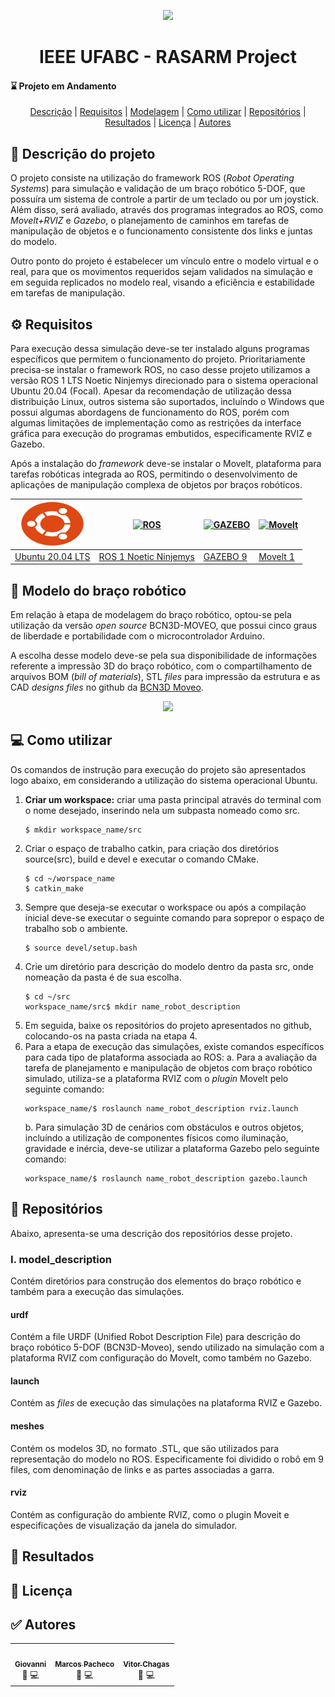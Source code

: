 <p align="center">
    <img width="300" src="https://drive.google.com/uc?export=view&id=1qfL4MxJq_13R_kNgUIDR8ItDM3QRHH2J"/>
</p>

<h1 align="center">IEEE UFABC - RASARM Project</h1>

<h4>⌛ <b>Projeto em Andamento</b></h4>

<p align="center">
    <a href="#-descrição-do-projeto">Descrição</a> |    
    <a href="#-requisitos">Requisitos</a> |
    <a href="#-modelo-do-braço-robótico">Modelagem</a> |
    <a href="#-como-utilizar">Como utilizar</a> |
    <a href="#-repositórios">Repositórios</a> |
    <a href="#-resultados">Resultados</a> |
    <a href="#-licença">Licença</a> |
    <a href="#-autores">Autores</a> 
</p>
    
## 🤖 **Descrição do projeto**

O projeto consiste na utilização do framework ROS (*Robot Operating Systems*) para simulação e validação de um braço robótico 5-DOF, que possuíra um sistema de controle a partir de um teclado ou por um joystick. Além disso, será avaliado, através dos programas integrados ao ROS, como *Movelt+RVIZ* e *Gazebo*, o planejamento de caminhos em tarefas de manipulação de objetos e o funcionamento consistente dos links e juntas do modelo.

Outro ponto do projeto é estabelecer um vínculo entre o modelo virtual e o real, para que os movimentos requeridos sejam validados na simulação e em seguida replicados no modelo real, visando a eficiência e estabilidade em tarefas de manipulação.

## ⚙️ **Requisitos** 

Para execução dessa simulação deve-se ter instalado alguns programas específicos que permitem o funcionamento do projeto. Prioritariamente precisa-se instalar o framework ROS, no caso desse projeto utilizamos a versão ROS 1 LTS Noetic Ninjemys direcionado para o sistema operacional Ubuntu 20.04 (Focal). Apesar da recomendação de utilização dessa distribuição Linux, outros sistema são suportados, incluíndo o Windows que possui algumas abordagens de funcionamento do ROS, porém com algumas limitações de implementação como as restrições da interface gráfica para execução do programas embutidos, especificamente RVIZ e Gazebo. <br>

Após a instalação do *framework* deve-se instalar o Movelt, plataforma para tarefas robóticas integrada ao ROS, permitindo o desenvolvimento de aplicações de manipulação complexa de objetos por braços robóticos.<br>

| [<img src="https://raw.githubusercontent.com/github/explore/80688e429a7d4ef2fca1e82350fe8e3517d3494d/topics/ubuntu/ubuntu.png" alt="Ubuntu" width="100" height="70" />](http://godban.github.io/browsers-support-badges/)| [<img src="https://insights.ubuntu.com/wp-content/uploads/e203/ROS.png" alt="ROS" width="200" height="100" />](http://godban.github.io/browsers-support-badges/)| [<img src="https://raw.githubusercontent.com/fkromer/awesome-gazebo/facc6a1a651e145c94dc3ad01826fe609cbb788c/gazebo_icon.svg" alt="GAZEBO" width="120" height="75" />](http://godban.github.io/browsers-support-badges/) | [<img src="https://moveit.ros.org/assets/logo/moveit_logo-black.png" alt="Movelt" width="200" height="30" />](http://godban.github.io/browsers-support-badges/)|
| --- | --- | --- | --- |
| [Ubuntu 20.04 LTS](https://releases.ubuntu.com/20.04/) | [ROS 1 Noetic Ninjemys](https://www.ros.org/) | [GAZEBO 9](https://gazebosim.org/home) | [Movelt 1](https://moveit.ros.org/) |

## 🦾 **Modelo do braço robótico**

Em relação à etapa de modelagem do braço robótico, optou-se pela utilização da versão *open source* BCN3D-MOVEO, que possui cinco graus de liberdade e portabilidade com o microcontrolador Arduino.

A escolha desse modelo deve-se pela sua disponibilidade de informações referente a impressão 3D do braço robótico, com o compartilhamento de arquivos BOM (*bill of materials*), STL *files* para impressão da estrutura e as CAD *designs files* no github da [BCN3D Moveo](https://github.com/BCN3D/BCN3D-Moveo).

<p align="center">
    <img width="500" src="https://www.bcn3d.com/wp-content/uploads/2016/07/IMG_7106_web-1.jpg"/>
</p>

## 💻 **Como utilizar**

Os comandos de instrução para execução do projeto são apresentados logo abaixo, em considerando a utilização do sistema operacional Ubuntu.

1. **Criar um workspace:** criar uma pasta principal através do terminal com o nome desejado, inserindo nela um subpasta nomeado como src.
   ```
   $ mkdir workspace_name/src
   ```
2. Criar o espaço de trabalho catkin, para criação dos diretórios source(src), build e devel e executar o comando CMake.
   ```
   $ cd ~/worspace_name
   $ catkin_make
   ```
3. Sempre que deseja-se executar o workspace ou após a compilação inicial deve-se executar o seguinte comando para soprepor o espaço de trabalho sob o ambiente.
   ```
   $ source devel/setup.bash
   ```
4. Crie um diretório para descrição do modelo dentro da pasta src, onde nomeação da pasta é de sua escolha.
   ```
   $ cd ~/src
   workspace_name/src$ mkdir name_robot_description
   ```
5. Em seguida, baixe os repositórios do projeto apresentados no github, colocando-os na pasta criada na etapa 4.
6. Para a etapa de execução das simulações, existe comandos específicos para cada tipo de plataforma associada ao ROS:
   a. Para a avaliação da tarefa de planejamento e manipulação de objetos com braço robótico simulado, utiliza-se a plataforma RVIZ com o *plugin* Movelt pelo seguinte comando:
      ```
      workspace_name/$ roslaunch name_robot_description rviz.launch 
      ```
   b. Para simulação 3D de cenários com obstáculos e outros objetos, incluíndo a utilização de componentes físicos como iluminação, gravidade e inércia, deve-se utilizar a plataforma Gazebo pelo seguinte comando:
      ```
      workspace_name/$ roslaunch name_robot_description gazebo.launch 
      ```

## 📁 **Repositórios**
Abaixo, apresenta-se uma descrição dos repositórios desse projeto.

### **I. model_description**
Contém diretórios para construção dos elementos do braço robótico e também para a execução das simulações.
#### urdf
Contém a file URDF (Unified Robot Description File) para descrição do braço robótico 5-DOF (BCN3D-Moveo), sendo utilizado na simulação com a plataforma RVIZ com configuração do  Movelt, como também no Gazebo.
#### launch
Contém as *files* de execução das simulações na plataforma RVIZ e Gazebo.
#### meshes
Contém os modelos 3D, no formato .STL, que são utilizados para representação do modelo no ROS. Especificamente foi dividido o robô em 9 files, com denominação de links e as partes associadas a garra.
#### rviz
Contém as configuração do ambiente RVIZ, como o plugin Moveit e especificações de visualização da janela do simulador. 

## 🏁 **Resultados**

## 📑 **Licença**

## ✅ **Autores**

<table>
    <tr>
        <td align="center"><a href="https://github.com/giovannirdias"><img style="border-radius: 50%;" src="https://avatars.githubusercontent.com/u/99917909?v=4" width="100px;" alt=""/><br /><sub><b> Giovanni</b><br /><a> 🤖 💻 </a></td>
        <td align="center"><a href="https://github.com/marcos3939"><img style="border-radius: 50%;" src="https://avatars.githubusercontent.com/u/89995021?v=4" width="100px;" alt=""/><br /><sub><b> Marcos Pacheco</b><br /><a> 🤖 💻 </a></td>
        <td align="center"><a href="https://github.com/vitor-chagas"><img style="border-radius: 50%;" src="https://avatars.githubusercontent.com/u/98292972?v=4" width="100px;" alt=""/><br /><sub><b> Vitor Chagas</b><br /><a> 🤖 💻 </a></td>
    </tr>            
</table>
            
